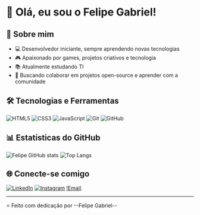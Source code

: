 # 👋 Olá, eu sou o Felipe Gabriel!

## 🚀 Sobre mim
- 💻 Desenvolvedor iniciante, sempre aprendendo novas tecnologias
- 🎮 Apaixonado por games, projetos criativos e tecnologia
- 📚 Atualmente estudando TI 
- 🌱 Buscando colaborar em projetos open-source e aprender com a comunidade

## 🛠 Tecnologias e Ferramentas
![HTML5](https://img.shields.io/badge/HTML5-E34F26?style=for-the-badge&logo=html5&logoColor=white)
![CSS3](https://img.shields.io/badge/CSS3-1572B6?style=for-the-badge&logo=css3&logoColor=white)
![JavaScript](https://img.shields.io/badge/JavaScript-F7DF1E?style=for-the-badge&logo=javascript&logoColor=black)
![Git](https://img.shields.io/badge/Git-F05032?style=for-the-badge&logo=git&logoColor=white)
![GitHub](https://img.shields.io/badge/GitHub-181717?style=for-the-badge&logo=github&logoColor=white)

## 📊 Estatísticas do GitHub
![Felipe GitHub stats](https://github-readme-stats.vercel.app/api?username=SEU-USUARIO&show_icons=true&theme=radical)
![Top Langs](https://github-readme-stats.vercel.app/api/top-langs/?username=SEU-USUARIO&layout=compact&theme=radical)

## 🌐 Conecte-se comigo
[![LinkedIn](https://img.shields.io/badge/LinkedIn-0077B5?style=for-the-badge&logo=linkedin&logoColor=white)](https://linkedin.com/in/SEU-LINK)
[![Instagram](https://img.shields.io/badge/Instagram-E4405F?style=for-the-badge&logo=instagram&logoColor=white)](https://instagram.com/SEU-USUARIO)
[!Email](mailto:felipe_stefen@estudante.sesisenai.org.br).

---
⭐️ Feito com dedicação por --Felipe Gabriel--

